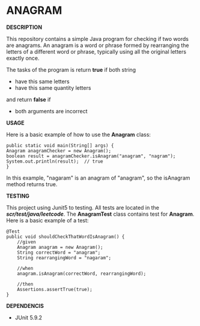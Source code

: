 # ANAGRAM

 **DESCRIPTION**

This repository contains a simple Java program for checking if two words are anagrams. An anagram is a word or phrase formed by rearranging the letters of a different word or phrase, typically using all the original letters exactly once.

The tasks of the program is return **true** if both string 
- have this same letters
- have this same quantity letters


 and return **false** if 
 - both arguments are incorrect

 **USAGE**

Here is a basic example of how to use the **Anagram** class:
       
    public static void main(String[] args) {
    Anagram anagramChecker = new Anagram();
    boolean result = anagramChecker.isAnagram("anagram", "nagram");
    System.out.println(result);  // true
    }

In this example, "nagaram" is an anagram of "anagram", so the isAnagram method returns true.

 **TESTING**

This project using Junit5 to testing. All tests are located in the ***scr/test/java/leetcode***. The **AnagramTest** class contains test for **Anagram**.
Here is a basic example of a test:

    @Test
    public void shouldCheckThatWordIsAnagram() {
        //given
        Anagram anagram = new Anagram();
        String correctWord = "anagram";
        String rearrangingWord = "nagaram";
        
        //when
        anagram.isAnagram(correctWord, rearrangingWord);
        
        //then
        Assertions.assertTrue(true);
    }

**DEPENDENCIS**

- JUnit 5.9.2
